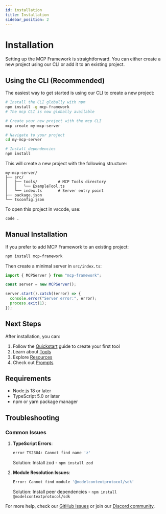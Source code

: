 ```yaml
---
id: installation
title: Installation
sidebar_position: 2
---
```


# Installation

Setting up the MCP Framework is straightforward. You can either create a new project using our CLI or add it to an existing project.

## Using the CLI (Recommended)

The easiest way to get started is using our CLI to create a new project:

```bash
# Install the CLI globally with npm
npm install -g mcp-framework
# The mcp CLI is now globally available

# Create your new project with the mcp CLI
mcp create my-mcp-server

# Navigate to your project
cd my-mcp-server

# Install dependencies
npm install
```

This will create a new project with the following structure:

```
my-mcp-server/
├── src/
│   ├── tools/         # MCP Tools directory
│   │   └── ExampleTool.ts
│   └── index.ts       # Server entry point
├── package.json
└── tsconfig.json
```

To open this project in vscode, use:

```bash
code .
```

## Manual Installation

If you prefer to add MCP Framework to an existing project:

```bash
npm install mcp-framework
```

Then create a minimal server in `src/index.ts`:

```typescript
import { MCPServer } from "mcp-framework";

const server = new MCPServer();

server.start().catch((error) => {
  console.error("Server error:", error);
  process.exit(1);
});
```

## Next Steps

After installation, you can:

1. Follow the [Quickstart](quickstart) guide to create your first tool
2. Learn about [Tools](Tools/tools-overview)
3. Explore [Resources](Resources/resources-overview)
4. Check out [Prompts](Prompts/prompts-overview)

## Requirements

- Node.js 18 or later
- TypeScript 5.0 or later
- npm or yarn package manager

## Troubleshooting

### Common Issues

1. **TypeScript Errors**:

   ```bash
   error TS2304: Cannot find name 'z'
   ```

   Solution: Install zod - `npm install zod`

2. **Module Resolution Issues**:
   ```bash
   Error: Cannot find module '@modelcontextprotocol/sdk'
   ```
   Solution: Install peer dependencies - `npm install @modelcontextprotocol/sdk`

For more help, check our [GitHub Issues](https://github.com/QuantGeekDev/mcp-framework/issues) or join our [Discord community](https://discord.gg/RMCFtcEuYd).
